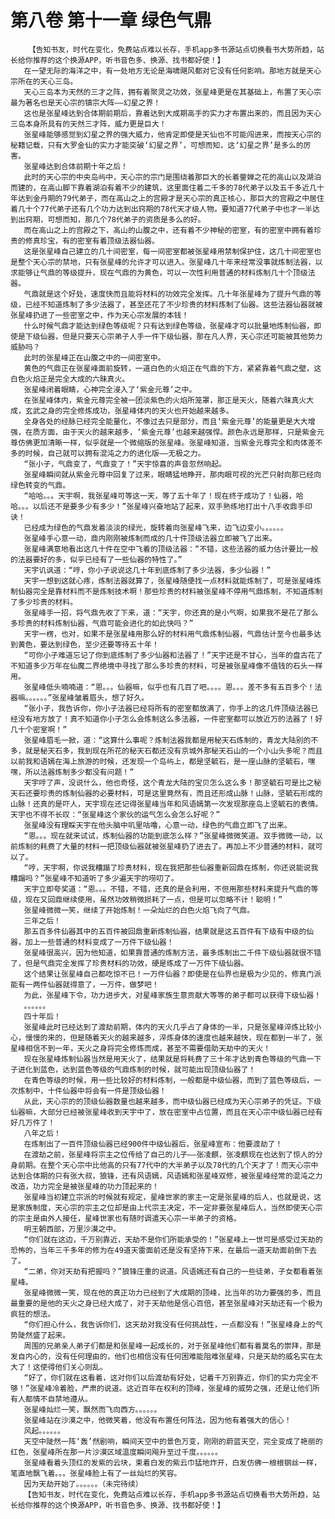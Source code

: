 # 第八卷 第十一章 绿色气鼎
        【告知书友，时代在变化，免费站点难以长存，手机app多书源站点切换看书大势所趋，站长给你推荐的这个换源APP，听书音色多、换源、找书都好使！】
       在一望无际的海洋之中，有一处地方无论是海啸飓风都对它没有任何影响。那地方就是天心宗所在的天心三岛。
       天心三岛本为天然的三才之阵，拥有着聚灵之功效，张星峰更是在其基础上，布置了天心宗最为著名也是天心宗的镇宗大阵——幻星之界！
       这也是张星峰达到合体期前期后，靠着达到大成期高手的实力才布置出来的，而且因为天心三岛本身所具有的天然三才阵，威力更是巨大！
       张星峰能够感觉到幻星之界的强大威力，他肯定即使是天仙也不可能闯进来，而按天心宗的秘籍记载，只有大罗金仙的实力才能突破‘幻星之界’，可想而知，这‘幻星之界’是多么的厉害。
       张星峰达到合体前期十年之后！
       此时的天心宗的中央岛屿中，天心宗的宗门是围绕着那巨大的长着蓥婵之花的高山以及湖泊而建的，在高山脚下靠着湖泊有着不少的建筑，这里面住着二千多的78代弟子以及五千多近几十年达到金丹期的79代弟子，而在高山之上的宫殿才是天心宗的真正核心，那巨大的宫殿之中居住着几十个77代弟子还有几个功力达到出窍期的78代天才级人物。要知道77代弟子中也才一半达到出窍期，可想而知，那几个78代弟子的资质是多么的好。
       而在高山之上的宫殿之下，高山的山腹之中，还有着不少神秘的密室，有的密室中拥有着珍贵的修真珍宝，有的密室有着顶级法器仙器。
       这是张星峰自己建立的几十间密室，每一间密室都被张星峰用禁制保护住，这几十间密室也是整个天心宗的禁地，只有张星峰的允许才可以进入。张星峰几十年来经常没事就炼制法器，以求能够让气鼎的等级提升，现在气鼎的为黄色，可以一次性利用普通的材料炼制几十个顶级法器。
       气鼎就是这个好处，速度快而且能将材料的功效完全发挥。几十年张星峰为了提升气鼎的等级，已经不知道炼制了多少法器了，甚至还花了不少珍贵的材料炼制了仙器。这些法器仙器就被张星峰扔进了一些密室之中，作为天心宗发展的本钱！
       什么时候气鼎才能达到绿色等级呢？只有达到绿色等级，张星峰才可以批量地炼制仙器，即使是下级仙器，但是只要天心宗弟子人手一件下级仙器，那在凡人界，天心宗还可能被其他势力威胁吗？
       此时的张星峰正在山腹之中的一间密室中。
       黄色的气鼎正在张星峰面前旋转，一道白色的火焰正在气鼎的下方，紧紧靠着气鼎之壁，这白色火焰正是完全大成的六昧真火。
       张星峰闭着眼睛，心神完全浸入了‘紫金元尊’之中。
       在张星峰体内，紫金元尊完全被一团淡紫色的火焰所笼罩，那正是天火，随着六昧真火大成，玄武之身的完全修炼成功，张星峰体内的天火也开始越来越多。
       全身各处的经脉已经完全能量化，不像过去只是部分，而且‘紫金元尊’的能量更是大大增强，在质方面，由于天火的越来越多，‘紫金元尊’也越来越强悍。颜色永远是那样，只是紫金元尊仿佛更加清晰一样，似乎就是一个微缩版的张星峰。张星峰知道，当紫金元尊完全和肉体差不多的时候，自己就可以拥有混沌之力的进化版——无极之力。
       “张小子，气鼎变了，气鼎变了！”天宇惊喜的声音忽然响起。
       张星峰瞬间就从紫金元尊中回复了过来，眼睛猛地睁开，那肉眼可视的光芒只射向那已经向绿色转变的气鼎。
       “哈哈。。。天宇啊，我张星峰可等这一天，等了五十年了！现在终于成功了！仙器，哈哈。。。以后还不是要多少有多少！”张星峰兴奋地站了起来，双手熟练地打出十八手收鼎手印诀！
       已经成为绿色的气鼎发着淡淡的绿光，旋转着向张星峰飞来，边飞边变小。。。。。。
       张星峰手心意一动，鼎内刚刚被炼制而成的几十件顶级法器立即被飞了出来。
       张星峰满意地看出这几十件在空中飞着的顶级法器：“不错，这些法器的威力估计要比一般的法器要好的多，似乎已经有了一些仙器的特性了。”
       天宇讥讽道：“哼，你小子说说这几十年到底炼制了多少法器，多少仙器！”
       天宇一想到这就心疼，炼制法器就算了，张星峰随便找一点材料就能炼制了，可是张星峰炼制仙器完全是靠材料而不是炼制技术啊！那些珍贵的材料被张星峰不停用气鼎炼制，不知道炼制了多少珍贵的材料。
       张星峰手一招，将气鼎先收了下来，道：“天宇，你还真的是小气啊，如果我不是花了那么多珍贵的材料炼制仙器，气鼎可能会进化的如此快吗？”
       天宇一楞，也对，如果不是张星峰用那么好的材料用气鼎炼制仙器，气鼎估计至今也最多达到黄色，要达到绿色，至少还要等待五十年！
       “可你小子难道忘记了你到底炼制了多少仙器和法器了！”天宇还是不甘心，当年的盘古花了不知道多少万年在仙魔二界绝境中寻找了那么多珍贵的材料，可是被张星峰像不值钱的石头一样用。
       张星峰低头喃喃道：“恩。。。仙器嘛，似乎也有几百了吧。。。。恩。。。差不多有五百多个！法器嘛。。。。。。”张星峰皱着眉头，想了好久。
       “张小子，我告诉你，你小子法器已经将所有的密室都放满了，你手上的这几件顶级法器已经没有地方放了！真不知道你小子怎么会炼制这么多法器，一件密室都可以放近万的法器了！好几十个密室啊！”
       张星峰眉毛一掀，道：“这算什么事呢？炼制法器我都是用秘天石炼制的，青龙大陆别的不多，就是秘天石多，我到现在所花的秘天石都还没有京城外那秘天石山的一个小山头多呢？而且以前我和语嫣在海上旅游的时候，还发现一个岛屿上，都是坚毓石，是一座山脉的坚毓石，嘿嘿，所以法器炼制多少都没有问题！”
       天宇哼了声，没说什么，他也奇怪，这个青龙大陆的宝贝怎么这么多！那坚毓石可是比之秘天石还要珍贵的炼制仙器的必要材料，可是这里竟然有，而且还形成山脉！山脉，坚毓石形成的山脉！还真的是吓人，天宇现在还记得张星峰当年和风语嫣第一次发现那座岛上坚毓石的表情。天宇也不得不长叹：“张星峰这个家伙的运气怎么会怎么好呢？”
       张星峰没有理睬天宇在他头脑中叽里咕噜，心意一动，绿色的气鼎立即飞了出来。
       “恩。。。现在就来试试，炼制仙器的功能到底怎么样？”张星峰微微笑道。双手微微一动，以前炼制的耗费了大量的材料一把顶级仙器就被张星峰扔了进去了。再加上不少普通的材料，就可以了。
       “哼，天宇啊，你说我糟蹋了珍贵材料，现在我把那些仙器重新回鼎在炼制，你还说能说我糟蹋吗？”张星峰不知道听了多少遍天宇的唠叨了。
       天宇立即夸奖道：“恩。。。不错，不错，还真的是会利用，不但用那些材料来提升气鼎的等级，现在又回鼎继续使用，虽然功效稍微损耗了一点，但是可以忽略不计！聪明！”
       张星峰微微一笑，继续了开始炼制！一朵灿烂的白色火焰飞向了气鼎。
       三年之后！
       那五百多件仙器其中的五百件被回鼎重新炼制仙器，结果就是这五百件有下级有中级的仙器，加上一些普通的材料变成了一万件下级仙器！
       张星峰很高兴，因为他知道，如果靠普通的炼制方法，最多炼制出二千件下级仙器就很不错了，但是气鼎完全发挥了珍贵材料的功效，硬是练成了一万件下级仙器。
       这个结果让张星峰自己都吃惊不已！一万件仙器？即使是在仙界也是极为少见的，修真门派能有一两件仙器就得意了，一万件，做梦吧！
       为此，张星峰下令，功力进步大，对星峰家族生意贡献大等等的弟子都可以获得下级仙器！
       。。。。。。
       四十年后！
       张星峰此时已经达到了渡劫前期，体内的天火几乎占了身体的一半，只是张星峰淬炼比较小心，慢慢的来的，但是随着天火的越来越多，淬炼身体的速度也越来越快，现在都到一半了，张星峰相信不到一年，天火之身将完全修炼而成，甚至不需要借助天劫中的天火！
       现在张星峰炼制仙器当然是用天火了，结果就是将耗费了三十年才达到青色等级的气鼎一下子进化到蓝色，达到蓝色等级的气鼎炼制的时候，就可能出现顶级仙器了！
       在青色等级的时候，用一些比较好的材料炼制，一般都是中级仙器，而到了蓝色等级后，一次炼制中，十件仙器中将会有一件是顶级仙器！
       从此，天心宗的的顶级仙器数量也越来越多，而中级仙器已经成为天心宗弟子的凭证。下级仙器嘛，大部分已经被张星峰收到天宇中了，放在密室中占位置，而且在天心宗中级仙器已经有好几万件了！
       八年之后！
       在炼制出了一百件顶级仙器已经900件中级仙器后，张星峰宣布：他要渡劫了！
       在渡劫之前，张星峰将宗主之位传给了自己的儿子——张凌麒，张凌麒现在也达到了惊人的分身前期。在整个天心宗中比他高的只有77代中的大半弟子以及78代的几个天才了！而天心宗中达到合体期的只有张大叔，狼锋，还有风语嫣，风语嫣和张星峰双修，被张星峰经常的混沌之力改造，功力完全是被张星峰的功力顶起来的！
       张星峰当初建立宗派的时候就有规定，星峰世家的家主一定是张星峰的后人，也就是说，这是家族制度，天心宗的宗主之位却是由上代宗主决定，不一定非要张星峰后人，当然即使天心宗的宗主是由外人接任，星峰世家也有随时调遣天心宗一半弟子的资格。
       明王朝西部，万里沙漠之中。
       “你们就在这边，千万别靠近，天劫不是你们所能承受的！”张星峰上一世可是感受过天劫的恐怖的，当年三千多年的修为在49道天雷面前还是没有坚持下来，在最后一道天劫面前倒下去了。
       “二弟，你对天劫有把握吗？”狼锋庄重的说道。风语嫣还有自己的一些徒弟，子女都看着张星峰。
       张星峰微微一笑，现在他的真正功力已经到了大成期的顶峰，比当年的功力要强的多，而且最重要的是他的天火之身已经大成了，对于天劫他是信心百倍，甚至张星峰对天劫还有一个极为疯狂的想法。
       “你们担心什么，我告诉你们，这天劫对我没有任何挑战性，一点都没有！”张星峰身上的气势陡然盛了起来。
       周围的兄弟亲人弟子们都是和张星峰一起成长的，对于张星峰他们都有着莫名的崇拜，那是发自内心的，没有任何理由的，他们也相信没有任何困难能阻难张星峰，只是天劫的威名实在太大了！这使得他们关心则乱。
       “好了，你们就在这看着，这对你们以后渡劫有好处，记着千万别靠近，你们的实力完全不够！”张星峰冷着脸，严肃的说道。这近百年在权利的顶峰，张星峰的威势之强，还是让他们所有人都情不自禁地遵从。
       张星峰灿烂一笑，飘然而飞向西方。。。。。。
       张星峰站在沙漠之中，他微笑着，他没有布置任何阵法，因为他有着强大的信心！
       风起。。。。。。
       天空中陡然一阵‘轰’然剧响，瞬间天空中的景色万变，刚刚的蔚蓝天空，完全变成了艳丽的红色，张星峰所在那一片沙漠区域温度瞬间飚升至过千度。。。。。。
       张星峰看着头顶红的发紫的云块，束着白发的紫云巾猛地炸开，白发仿佛一根根钢丝一样，笔直地飘飞着。。。张星峰脸上有了一丝灿烂的笑容。
       因为天劫开始了。。。。。。（未完待续）
       【告知书友，时代在变化，免费站点难以长存，手机app多书源站点切换看书大势所趋，站长给你推荐的这个换源APP，听书音色多、换源、找书都好使！】